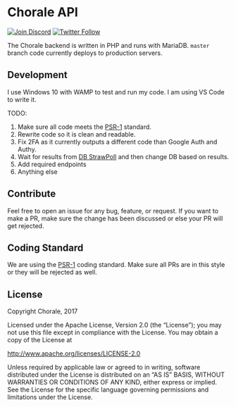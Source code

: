 # Chorale API

[![Join Discord](https://img.shields.io/discord/330694680318574592.svg?style=flat-square)](https://discord.gg/BUbfvsM)
[![Twitter Follow](https://img.shields.io/twitter/follow/choraleapp.svg?style=social&label=follow)](https://twitter.com/choraleapp)

The Chorale backend is written in PHP and runs with MariaDB. `master` branch code currently deploys to production servers.

## Development
I use Windows 10 with WAMP to test and run my code. I am using VS Code to write it.

TODO:
1. Make sure all code meets the [PSR-1](https://github.com/php-fig/fig-standards/blob/master/accepted/PSR-1-basic-coding-standard.md) standard.
2. Rewrite code so it is clean and readable.
3. Fix 2FA as it currently outputs a different code than Google Auth and Authy.
4. Wait for results from [DB StrawPoll](http://www.strawpoll.me/14130030) and then change DB based on results.
5. Add required endpoints
6. Anything else

## Contribute

Feel free to open an issue for any bug, feature, or request. If you want to make a PR, make sure the change has been discussed or else your PR will get rejected.

## Coding Standard
We are using the [PSR-1](https://github.com/php-fig/fig-standards/blob/master/accepted/PSR-1-basic-coding-standard.md) coding standard. Make sure all PRs are in this style or they will be rejected as well.

## License

Copyright Chorale, 2017

Licensed under the Apache License, Version 2.0 (the “License”); you may not use this file except in compliance with the License. You may obtain a copy of the License at

http://www.apache.org/licenses/LICENSE-2.0

Unless required by applicable law or agreed to in writing, software distributed under the License is distributed on an “AS IS” BASIS, WITHOUT WARRANTIES OR CONDITIONS OF ANY KIND, either express or implied. See the License for the specific language governing permissions and limitations under the License.
